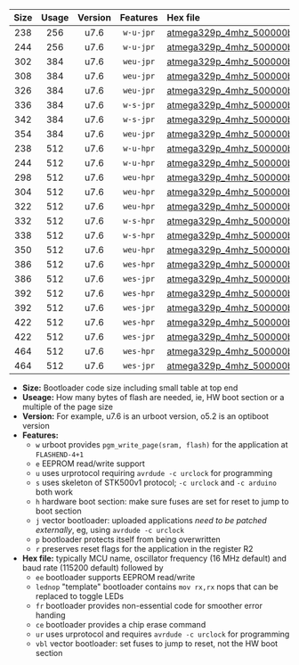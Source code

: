 |Size|Usage|Version|Features|Hex file|
|:-:|:-:|:-:|:-:|:--|
|238|256|u7.6|`w-u-jpr`|[atmega329p_4mhz_500000bps_ur_vbl.hex](https://raw.githubusercontent.com/stefanrueger/urboot/main//atmega329p_4mhz_500000bps_ur_vbl.hex)|
|244|256|u7.6|`w-u-jpr`|[atmega329p_4mhz_500000bps_lednop_ur_vbl.hex](https://raw.githubusercontent.com/stefanrueger/urboot/main//atmega329p_4mhz_500000bps_lednop_ur_vbl.hex)|
|302|384|u7.6|`weu-jpr`|[atmega329p_4mhz_500000bps_ee_ur_vbl.hex](https://raw.githubusercontent.com/stefanrueger/urboot/main//atmega329p_4mhz_500000bps_ee_ur_vbl.hex)|
|308|384|u7.6|`weu-jpr`|[atmega329p_4mhz_500000bps_ee_lednop_ur_vbl.hex](https://raw.githubusercontent.com/stefanrueger/urboot/main//atmega329p_4mhz_500000bps_ee_lednop_ur_vbl.hex)|
|326|384|u7.6|`weu-jpr`|[atmega329p_4mhz_500000bps_ee_lednop_fr_ur_vbl.hex](https://raw.githubusercontent.com/stefanrueger/urboot/main//atmega329p_4mhz_500000bps_ee_lednop_fr_ur_vbl.hex)|
|336|384|u7.6|`w-s-jpr`|[atmega329p_4mhz_500000bps_vbl.hex](https://raw.githubusercontent.com/stefanrueger/urboot/main//atmega329p_4mhz_500000bps_vbl.hex)|
|342|384|u7.6|`w-s-jpr`|[atmega329p_4mhz_500000bps_lednop_vbl.hex](https://raw.githubusercontent.com/stefanrueger/urboot/main//atmega329p_4mhz_500000bps_lednop_vbl.hex)|
|354|384|u7.6|`weu-jpr`|[atmega329p_4mhz_500000bps_ee_lednop_fr_ce_ur_vbl.hex](https://raw.githubusercontent.com/stefanrueger/urboot/main//atmega329p_4mhz_500000bps_ee_lednop_fr_ce_ur_vbl.hex)|
|238|512|u7.6|`w-u-hpr`|[atmega329p_4mhz_500000bps_ur.hex](https://raw.githubusercontent.com/stefanrueger/urboot/main//atmega329p_4mhz_500000bps_ur.hex)|
|244|512|u7.6|`w-u-hpr`|[atmega329p_4mhz_500000bps_lednop_ur.hex](https://raw.githubusercontent.com/stefanrueger/urboot/main//atmega329p_4mhz_500000bps_lednop_ur.hex)|
|298|512|u7.6|`weu-hpr`|[atmega329p_4mhz_500000bps_ee_ur.hex](https://raw.githubusercontent.com/stefanrueger/urboot/main//atmega329p_4mhz_500000bps_ee_ur.hex)|
|304|512|u7.6|`weu-hpr`|[atmega329p_4mhz_500000bps_ee_lednop_ur.hex](https://raw.githubusercontent.com/stefanrueger/urboot/main//atmega329p_4mhz_500000bps_ee_lednop_ur.hex)|
|322|512|u7.6|`weu-hpr`|[atmega329p_4mhz_500000bps_ee_lednop_fr_ur.hex](https://raw.githubusercontent.com/stefanrueger/urboot/main//atmega329p_4mhz_500000bps_ee_lednop_fr_ur.hex)|
|332|512|u7.6|`w-s-hpr`|[atmega329p_4mhz_500000bps.hex](https://raw.githubusercontent.com/stefanrueger/urboot/main//atmega329p_4mhz_500000bps.hex)|
|338|512|u7.6|`w-s-hpr`|[atmega329p_4mhz_500000bps_lednop.hex](https://raw.githubusercontent.com/stefanrueger/urboot/main//atmega329p_4mhz_500000bps_lednop.hex)|
|350|512|u7.6|`weu-hpr`|[atmega329p_4mhz_500000bps_ee_lednop_fr_ce_ur.hex](https://raw.githubusercontent.com/stefanrueger/urboot/main//atmega329p_4mhz_500000bps_ee_lednop_fr_ce_ur.hex)|
|386|512|u7.6|`wes-hpr`|[atmega329p_4mhz_500000bps_ee.hex](https://raw.githubusercontent.com/stefanrueger/urboot/main//atmega329p_4mhz_500000bps_ee.hex)|
|386|512|u7.6|`wes-jpr`|[atmega329p_4mhz_500000bps_ee_vbl.hex](https://raw.githubusercontent.com/stefanrueger/urboot/main//atmega329p_4mhz_500000bps_ee_vbl.hex)|
|392|512|u7.6|`wes-hpr`|[atmega329p_4mhz_500000bps_ee_lednop.hex](https://raw.githubusercontent.com/stefanrueger/urboot/main//atmega329p_4mhz_500000bps_ee_lednop.hex)|
|392|512|u7.6|`wes-jpr`|[atmega329p_4mhz_500000bps_ee_lednop_vbl.hex](https://raw.githubusercontent.com/stefanrueger/urboot/main//atmega329p_4mhz_500000bps_ee_lednop_vbl.hex)|
|422|512|u7.6|`wes-hpr`|[atmega329p_4mhz_500000bps_ee_lednop_fr.hex](https://raw.githubusercontent.com/stefanrueger/urboot/main//atmega329p_4mhz_500000bps_ee_lednop_fr.hex)|
|422|512|u7.6|`wes-jpr`|[atmega329p_4mhz_500000bps_ee_lednop_fr_vbl.hex](https://raw.githubusercontent.com/stefanrueger/urboot/main//atmega329p_4mhz_500000bps_ee_lednop_fr_vbl.hex)|
|464|512|u7.6|`wes-hpr`|[atmega329p_4mhz_500000bps_ee_lednop_fr_ce.hex](https://raw.githubusercontent.com/stefanrueger/urboot/main//atmega329p_4mhz_500000bps_ee_lednop_fr_ce.hex)|
|464|512|u7.6|`wes-jpr`|[atmega329p_4mhz_500000bps_ee_lednop_fr_ce_vbl.hex](https://raw.githubusercontent.com/stefanrueger/urboot/main//atmega329p_4mhz_500000bps_ee_lednop_fr_ce_vbl.hex)|

- **Size:** Bootloader code size including small table at top end
- **Useage:** How many bytes of flash are needed, ie, HW boot section or a multiple of the page size
- **Version:** For example, u7.6 is an urboot version, o5.2 is an optiboot version
- **Features:**
  + `w` urboot provides `pgm_write_page(sram, flash)` for the application at `FLASHEND-4+1`
  + `e` EEPROM read/write support
  + `u` uses urprotocol requiring `avrdude -c urclock` for programming
  + `s` uses skeleton of STK500v1 protocol; `-c urclock` and `-c arduino` both work
  + `h` hardware boot section: make sure fuses are set for reset to jump to boot section
  + `j` vector bootloader: uploaded applications *need to be patched externally*, eg, using `avrdude -c urclock`
  + `p` bootloader protects itself from being overwritten
  + `r` preserves reset flags for the application in the register R2
- **Hex file:** typically MCU name, oscillator frequency (16 MHz default) and baud rate (115200 default) followed by
  + `ee` bootloader supports EEPROM read/write
  + `lednop` "template" bootloader contains `mov rx,rx` nops that can be replaced to toggle LEDs
  + `fr` bootloader provides non-essential code for smoother error handing
  + `ce` bootloader provides a chip erase command
  + `ur` uses urprotocol and requires `avrdude -c urclock` for programming
  + `vbl` vector bootloader: set fuses to jump to reset, not the HW boot section
